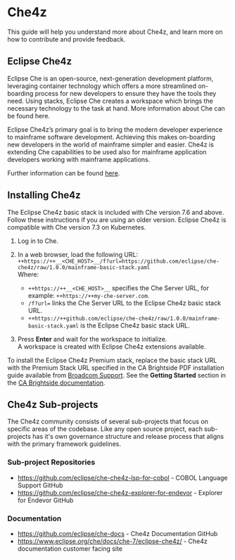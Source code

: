 # Che4z

This guide will help you understand more about Che4z, and learn more on how to contribute and provide feedback.

## Eclipse Che4z
  
Eclipse Che is an open-source, next-generation development platform, leveraging container technology which offers a more streamlined on-boarding process for new developers to ensure they have the tools they need. Using stacks, Eclipse Che creates a workspace which brings the necessary technology to the task at hand. More information about Che can be found here.

Eclipse Che4z’s primary goal is to bring the modern developer experience to mainframe software development. Achieving this makes on-boarding new developers in the world of mainframe simpler and easier. Che4z is extending Che capabilities to be used also for mainframe application developers working with mainframe applications.

Further information can be found [here](http://www.eclipse.org/che/docs/che-7/che4z-release-information).

## Installing Che4z

The Eclipse Che4z basic stack is included with Che version 7.6 and above. Follow these instructions if you are using an older version. Eclipse Che4z is compatible with Che version 7.3 on Kubernetes.

1. Log in to Che.

2. In a web browser, load the following URL:  
`++https://++__<CHE_HOST>__/f?url=https://github.com/eclipse/che-che4z/raw/1.0.0/mainframe-basic-stack.yaml`  
Where:
    - `++https://++__<CHE_HOST>__` specifies the Che Server URL, for example: `++https://++my-che-server.com`.
    - `/f?url=` links the Che Server URL to the Eclipse Che4z basic stack URL.
    - `++https://++github.com/eclipse/che-che4z/raw/1.0.0/mainframe-basic-stack.yaml` is the Eclipse Che4z basic stack URL.
3. Press **Enter** and wait for the workspace to initialize.  
A workspace is created with Eclipse Che4z extensions available.

To install the Eclipse Che4z Premium stack, replace the basic stack URL with the Premium Stack URL specified in the CA Brightside PDF installation guide available from [Broadcom Support](https://casupport.broadcom.com/download-center/download-center.html). See the **Getting Started** section in the [CA Brightside documentation](http://techdocs.broadcom.com/content/broadcom/techdocs/us/en/ca-mainframe-software/devops/ca-brightside-enterprise/2-0/getting-started.html).

## Che4z Sub-projects

The Che4z community consists of several sub-projects that focus on specific areas of the codebase. Like any open source project, each sub-projects has it's own governance structure and release process that aligns with the primary framework guidelines.

### Sub-project Repositories
* https://github.com/eclipse/che-che4z-lsp-for-cobol - COBOL Language Support GitHub
* https://github.com/eclipse/che-che4z-explorer-for-endevor - Explorer for Endevor GitHub

### Documentation

* https://github.com/eclipse/che-docs - Che4z Documentation GitHub
* https://www.eclipse.org/che/docs/che-7/eclipse-che4z/ - Che4z documentation customer facing site
